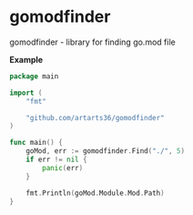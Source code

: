# gomodfinder

gomodfinder - library for finding go.mod file

**Example**

```go
package main

import (
	"fmt"

	"github.com/artarts36/gomodfinder"
)

func main() {
	goMod, err := gomodfinder.Find("./", 5)
	if err != nil {
		panic(err)
	}

	fmt.Println(goMod.Module.Mod.Path)
}
```
